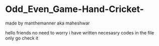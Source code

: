 # Odd_Even_Game-Hand-Cricket-
made by manthemanner aka maheshwar


hello friends no need to worry  i have written necesasry codes in the file only go check it
